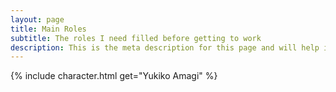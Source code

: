 ```yaml
---
layout: page
title: Main Roles
subtitle: The roles I need filled before getting to work
description: This is the meta description for this page and will help it appear in search engines
---
```

{% include character.html get="Yukiko Amagi" %}
